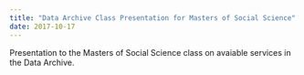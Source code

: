 ```yaml
---
title: "Data Archive Class Presentation for Masters of Social Science"
date: 2017-10-17
---
```


Presentation to the Masters of Social Science class on avaiable services in the Data Archive.
